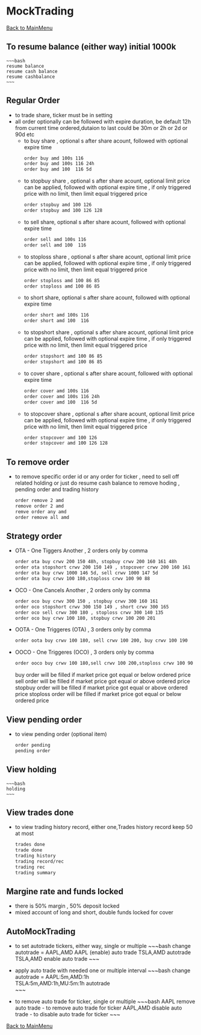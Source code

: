 
# MockTrading
[Back to MainMenu](/docs/helpmain.md)
## To resume balance (either way) initial 1000k
    
    ~~~bash
    resume balance 
    resume cash balance
    resume cashbalance
    ~~~
## Regular Order 
  * to trade share, ticker must be in setting
  * all order optionally can be followed with expire duration, be default 12h from current time ordered,dutaion to last could be 30m or 2h or 2d or 90d etc
    - to buy share , optional s after share acount, followed with optional expire time
      ~~~bash
      order buy amd 100s 116 
      order buy amd 100s 116 24h
      order buy amd 100  116 5d
      ~~~
    - to stopbuy share , optional s after share acount, optional limit price can be applied, followed with optional expire time , if only triggered price with no limit, then limit equal triggered price
      ~~~bash
      order stopbuy amd 100 126
      order stopbuy amd 100 126 128
      ~~~
    - to sell share, optional s after share acount, followed with optional expire time
      ~~~bash
      order sell amd 100s 116 
      order sell amd 100  116 
      ~~~
    - to stoploss share , optional s after share acount, optional limit price can be applied, followed with optional expire time , if only triggered price with no limit, then limit equal triggered price
      ~~~bash
      order stoploss amd 100 86 85
      order stoploss amd 100 86 85
      ~~~  
    - to short share, optional s after share acount, followed with optional expire time
      ~~~bash
      order short amd 100s 116 
      order short amd 100  116 
      ~~~
    - to stopshort share , optional s after share acount, optional limit price can be applied, followed with optional expire time , if only triggered price with no limit, then limit equal triggered price
      ~~~bash
      order stopshort amd 100 86 85
      order stopshort amd 100 86 85
      ~~~  
    - to cover share , optional s after share acount, followed with optional expire time
      ~~~bash
      order cover amd 100s 116 
      order cover amd 100s 116 24h
      order cover amd 100  116 5d
      ~~~
    - to stopcover share , optional s after share acount, optional limit price can be applied, followed with optional expire time , if only triggered price with no limit, then limit equal triggered price
      ~~~bash
      order stopcover amd 100 126
      order stopcover amd 100 126 128
      ~~~

## To remove order       

  * to remove specific order id or any order for ticker , need to sell off related holding  or just do resume cash balance to remove hoding , pending order and trading history
    ~~~bash
    order remove 2 amd  
    remove order 2 amd  
    remve order any amd 
    order remove all amd 
    ~~~

## Strategy order

  * OTA - One Tiggers Another , 2 orders only by comma 
    ~~~bash
    order ota buy crwv 200 150 48h, stopbuy crwv 200 160 161 48h
    order ota stopshort crwv 200 150 149 , stopcover crwv 200 160 161
    order ota buy crwv 1000 146 5d, sell crwv 1000 147 5d
    order ota buy crwv 100 180,stoploss crwv 100 90 88
    ~~~
    
  * OCO - One Cancels Another , 2 orders only by comma 
    ~~~bash
    order oco buy crwv 300 150 , stopbuy crwv 300 160 161
    order oco stopshort crwv 300 150 149 , short crwv 300 165
    order oco sell crwv 300 180 , stoploss crwv 300 140 135
    order oco buy crwv 100 180, stopbuy crwv 100 200 201    
    ~~~

  * OOTA - One Triggeres (OTA) , 3 orders only by comma     
    ~~~bash
    order oota buy crwv 100 180, sell crwv 100 200, buy crwv 100 190
    ~~~

  * OOCO - One Triggeres (OCO) , 3 orders only by comma     
    ~~~bash
    order ooco buy crwv 100 180,sell crwv 100 200,stoploss crwv 100 90 88
    ~~~
    
    buy order will be filled if market price got equal or below ordered price
    sell order will be filled if market price got equal or above ordered price
    stopbuy order will be filled if market price got equal or above ordered price
    stoploss order will be filled if market price got equal or below ordered price
    
## View pending order    
  * to view pending order (optional item)
    ~~~bash  
    order pending
    pending order
    ~~~
    
## View holding
    ~~~bash  
    holding
    ~~~

## View trades done
  * to view trading history record, either one,Trades history record keep 50 at most
    ~~~bash
    trades done
    trade done
    trading history
    trading record/rec
    trading rec
    trading summary
    ~~~
    
## Margine rate and funds locked
  * there is 50% margin , 50% deposit locked
  * mixed account of long and short, double funds locked for cover

## AutoMockTrading

   - to set autotrade tickers, either way, single or multiple
    ~~~bash
    change autotrade = AAPL,AMD
    AAPL (enable) auto trade
    TSLA,AMD autotrade
    TSLA,AMD enable auto trade
    ~~~
    
   - apply auto trade with needed one or multiple interval 
    ~~~bash
    change autotrade = AAPL:5m,AMD:1h  
    TSLA:5m,AMD:1h,MU:5m:1h autotrade  
    ~~~
   
   - to remove auto trade for ticker, single or multiple
    ~~~bash
    AAPL remove auto trade      - to remove auto trade for ticker
    AAPL,AMD disable auto trade      - to disable auto trade for ticker
    ~~~

   [Back to MainMenu](/docs/helpmain.md)